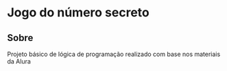 <h1>Jogo do número secreto</h1>

<h2>Sobre</h2>
<p>Projeto básico de lógica de programação realizado com base nos materiais da Alura</p>
